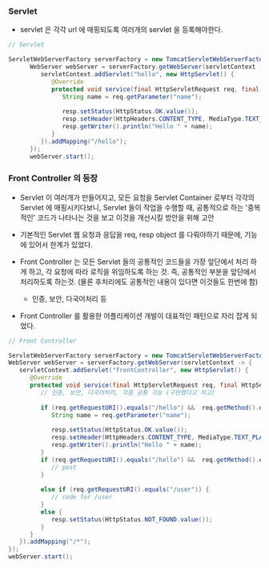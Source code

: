 
### Servlet

- servlet 은 각각 url 에 매핑되도록 여러개의 servlet 을 등록해야한다.


```java
// Servlet

ServletWebServerFactory serverFactory = new TomcatServletWebServerFactory();  
      WebServer webServer = serverFactory.getWebServer(servletContext -> {  
         servletContext.addServlet("hello", new HttpServlet() {  
            @Override  
            protected void service(final HttpServletRequest req, final HttpServletResponse resp) throws ServletException, IOException {  
               String name = req.getParameter("name");  
  
               resp.setStatus(HttpStatus.OK.value());  
               resp.setHeader(HttpHeaders.CONTENT_TYPE, MediaType.TEXT_PLAIN_VALUE);  
               resp.getWriter().println("Hello " + name);  
            }  
         }).addMapping("/hello");  
      });  
      webServer.start();  

```

### Front Controller 의 등장

- Servlet 이 여러개가 만들어지고, 모든 요청을 Servlet Container 로부터  각각의 Servlet 에 매핑시키다보니, Servlet 들이 작업을 수행할 때, 공통적으로 하는 '중복적인' 코드가 나타나는 것을 보고 이것을 개선시킬 방안을 위해 고안

- 기본적인 Servlet 웹 요청과 응답을 req, resp object 를 다뤄야하기 때문에, 기능에 있어서 한계가 있었다.

- Front Controller 는 모든 Servlet 들의 공통적인 코드들을 가장 앞단에서 처리 하게 하고, 각 요청에 따라 로직을 위임하도록 하는 것. 즉, 공통적인 부분을 앞단에서 처리하도록 하는것. (물론 후처리에도 공통적인 내용이 있다면 이것들도 한번에 함)
	- 인증, 보안, 다국어처리 등

- Front Controller 를 활용한 어플리케이션 개발이 대표적인 패턴으로 자리 잡게 되었다.

```java
// Front Controller

ServletWebServerFactory serverFactory = new TomcatServletWebServerFactory();  
WebServer webServer = serverFactory.getWebServer(servletContext -> {  
   servletContext.addServlet("frontController", new HttpServlet() {  
      @Override  
      protected void service(final HttpServletRequest req, final HttpServletResponse resp) throws ServletException, IOException {  
         // 인증, 보안, 다국어처리, 각종 공통 기능 (구현했다고 치고)  
  
         if (req.getRequestURI().equals("/hello") &&  req.getMethod().equals(HttpMethod.GET.name())) {  
            String name = req.getParameter("name");  
  
            resp.setStatus(HttpStatus.OK.value());  
            resp.setHeader(HttpHeaders.CONTENT_TYPE, MediaType.TEXT_PLAIN_VALUE);  
            resp.getWriter().println("Hello " + name);  
         }  
         if (req.getRequestURI().equals("/hello") &&  req.getMethod().equals(HttpMethod.POST.name())) {  
            // post  
         }  
  
         else if (req.getRequestURI().equals("/user")) {  
            // code for /user  
         }  
         else {  
            resp.setStatus(HttpStatus.NOT_FOUND.value());  
         }  
      }  
   }).addMapping("/*");  
});  
webServer.start();

```